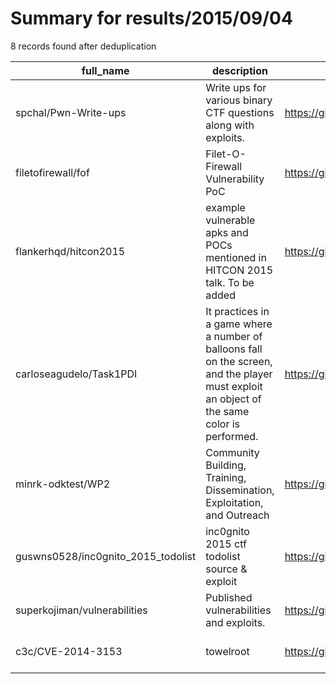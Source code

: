 
# Summary for results/2015/09/04
    
8 records found after deduplication

| full_name | description | html_url | matched_list | matched_count | pushed_at | size | stargazers_count | language | forks_count | vul_ids |
|------------------------------------|---------------------------------------------------------------------------------------------------------------------------------------------|-------------------------------------------------------|-----------------------|-----------------|---------------------------|--------|--------------------|------------|---------------|-------------------|
| spchal/Pwn-Write-ups | Write ups for various binary CTF questions along with exploits. | https://github.com/spchal/Pwn-Write-ups | ['exploit'] | 1 | 2015-09-04 11:25:00+00:00 | 584 | 0 | Python | 1 | [] |
| filetofirewall/fof | Filet-O-Firewall Vulnerability PoC | https://github.com/filetofirewall/fof | ['vulnerability poc'] | 1 | 2015-09-04 01:57:00+00:00 | 780 | 58 | PHP | 8 | [] |
| flankerhqd/hitcon2015 | example vulnerable apks and POCs mentioned in HITCON 2015 talk. To be added | https://github.com/flankerhqd/hitcon2015 | ['vulnerability poc'] | 1 | 2015-09-04 03:06:34+00:00 | 124 | 0 | | 1 | [] |
| carloseagudelo/Task1PDI | It practices in a game where a number of balloons fall on the screen, and the player must exploit an object of the same color is performed. | https://github.com/carloseagudelo/Task1PDI | ['exploit'] | 1 | 2015-09-04 06:08:51+00:00 | 144 | 0 | Matlab | 0 | [] |
| minrk-odktest/WP2 | Community Building, Training, Dissemination, Exploitation, and Outreach | https://github.com/minrk-odktest/WP2 | ['exploit'] | 1 | 2015-09-04 09:59:44+00:00 | 112 | 0 | | 0 | [] |
| guswns0528/inc0gnito_2015_todolist | inc0gnito 2015 ctf todolist source & exploit | https://github.com/guswns0528/inc0gnito_2015_todolist | ['exploit'] | 1 | 2015-09-04 12:05:40+00:00 | 160 | 2 | C | 0 | [] |
| superkojiman/vulnerabilities | Published vulnerabilities and exploits. | https://github.com/superkojiman/vulnerabilities | ['exploit'] | 1 | 2015-09-04 12:18:06+00:00 | 120 | 45 | Python | 23 | [] |
| c3c/CVE-2014-3153 | towelroot | https://github.com/c3c/CVE-2014-3153 | ['cve-2'] | 1 | 2015-09-04 15:54:13+00:00 | 144 | 0 | C | 0 | ['CVE-2014-3153'] |
